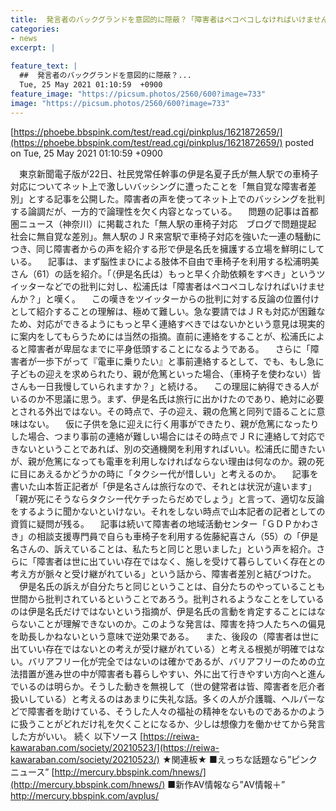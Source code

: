 ```yaml
---
title:  発言者のバックグランドを意図的に隠蔽？「障害者はペコペコしなければいけませんか」伊是名夏子擁護記事に見えた“病巣” 	
categories:
- news
excerpt: |
  
feature_text: |
  ##  発言者のバックグランドを意図的に隠蔽？...
  Tue, 25 May 2021 01:10:59  +0900
feature_image: "https://picsum.photos/2560/600?image=733"
image: "https://picsum.photos/2560/600?image=733"
---
```


[https://phoebe.bbspink.com/test/read.cgi/pinkplus/1621872659/](https://phoebe.bbspink.com/test/read.cgi/pinkplus/1621872659/)
posted on Tue, 25 May 2021 01:10:59  +0900

<!--more-->

　東京新聞電子版が22日、社民党常任幹事の伊是名夏子氏が無人駅での車椅子対応についてネット上で激しいバッシングに遭ったことを「無自覚な障害者差別」とする記事を公開した。障害者の声を使ってネット上でのバッシングを批判する論調だが、一方的で論理性を欠く内容となっている。 　問題の記事は首都圏ニュース（神奈川）に掲載された「無人駅の車椅子対応　ブログで問題提起　社会に無自覚な差別」。無人駅のＪＲ来宮駅で車椅子対応を強いた一連の騒動につき、同じ障害者からの声を紹介する形で伊是名氏を擁護する立場を鮮明にしている。 　記事は、まず脳性まひによる肢体不自由で車椅子を利用する松浦明美さん（61）の話を紹介。「（伊是名氏は）もっと早く介助依頼をすべき」というツイッターなどでの批判に対し、松浦氏は「障害者はペコペコしなければいけませんか？」と嘆く。 　この嘆きをツイッターからの批判に対する反論の位置付けとして紹介することの理解は、極めて難しい。急な要請ではＪＲも対応が困難なため、対応ができるようにもっと早く連絡すべきではないかという意見は現実的に案内をしてもらうためには当然の指摘。直前に連絡をすることが、松浦氏によると障害者が卑屈なまでに平身低頭することになるようである。 　さらに「障害者が一歩下がって『電車に乗りたい』と事前連絡するとして、でも、もし急に子どもの迎えを求められたり、親が危篤といった場合、（車椅子を使わない）皆さんも一日我慢していられますか？」と続ける。 　この理屈に納得できる人がいるのか不思議に思う。まず、伊是名氏は旅行に出かけたのであり、絶対に必要とされる外出ではない。その時点で、子の迎え、親の危篤と同列で語ることに意味はない。 　仮に子供を急に迎えに行く用事ができたり、親が危篤になったりした場合、つまり事前の連絡が難しい場合にはその時点でＪＲに連絡して対応できないということであれば、別の交通機関を利用すればいい。松浦氏に聞きたいが、親が危篤になっても電車を利用しなければならない理由は何なのか。親の死に目にあえるかどうかの時に「タクシー代が惜しい」と考えるのか。 　記事を書いた山本哲正記者が「伊是名さんは旅行なので、それとは状況が違います」「親が死にそうならタクシー代ケチったらだめでしょう」と言って、適切な反論をするように聞かないといけない。それをしない時点で山本記者の記者としての資質に疑問が残る。 　記事は続いて障害者の地域活動センター「ＧＤＰかわさき」の相談支援専門員で自らも車椅子を利用する佐藤紀喜さん（55）の「伊是名さんの、訴えていることは、私たちと同じと思いました」という声を紹介。さらに「障害者は世に出ていい存在ではなく、施しを受けて暮らしていく存在との考え方が脈々と受け継がれている」という話から、障害者差別と結びつけた。 　伊是名氏の訴えが自分たちと同じということは、自分たちのやっていることも世間から批判されているということであろう。批判されるようなことをしているのは伊是名氏だけではないという指摘が、伊是名氏の言動を肯定することにはならないことが理解できないのか。このような発言は、障害を持つ人たちへの偏見を助長しかねないという意味で逆効果である。 　また、後段の（障害者は世に出ていい存在ではないとの考えが受け継がれている）と考える根拠が明確ではない。バリアフリー化が完全ではないのは確かであるが、バリアフリーのための立法措置が進み世の中が障害者も暮らしやすい、外に出て行きやすい方向へと進んでいるのは明らか。そうした動きを無視して（世の健常者は皆、障害者を厄介者扱いしている）と考えるのはあまりに失礼な話。多くの人が介護職、ヘルパーなどで障害者を助けている、そうした人々の福祉の精神をないものであるかのように扱うことがどれだけ礼を欠くことになるか、少しは想像力を働かせてから発言した方がいい。 続く 以下ソース [https://reiwa-kawaraban.com/society/20210523/](https://reiwa-kawaraban.com/society/20210523/) ★関連板★ ■えっちな話題なら”ピンクニュース” [http://mercury.bbspink.com/hnews/](http://mercury.bbspink.com/hnews/) ■新作AV情報なら”AV情報＋” http://mercury.bbspink.com/avplus/
